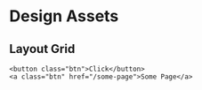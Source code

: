 # Design Assets

## Layout Grid

```example:html
<button class="btn">Click</button>
<a class="btn" href="/some-page">Some Page</a>
```
